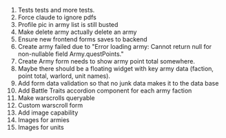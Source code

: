 1. Tests tests and more tests.
1. Force claude to ignore pdfs
1. Profile pic in army list is still busted
1. Make delete army actually delete an army
1. Ensure new frontend forms saves to backend
1. Create army failed due to "Error loading army: Cannot return null for non-nullable field Army.questPoints."
1. Create Army form needs to show army point total somewhere.
1. Maybe there should be a floating widget with key army data (faction, point total, warlord, unit names).
1. Add form data validation so that no junk data makes it to the data base
1. Add Battle Traits accordion component for each army faction
1. Make warscrolls queryable
1. Custom warscroll form
1. Add image capability
1. Images for armies
1. Images for units